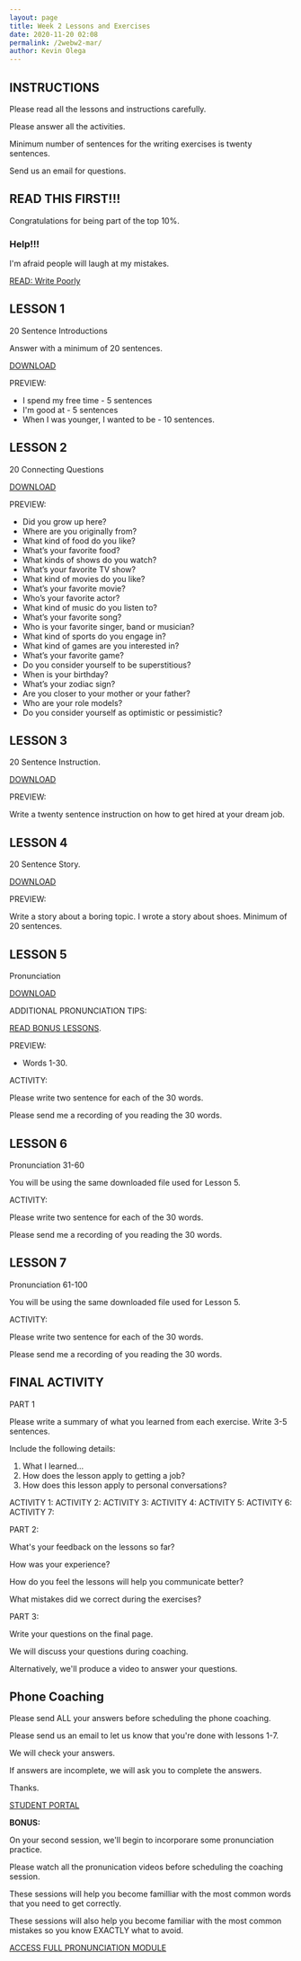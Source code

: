```yaml
--- 
layout: page
title: Week 2 Lessons and Exercises
date: 2020-11-20 02:08
permalink: /2webw2-mar/ 
author: Kevin Olega 
--- 
```

## INSTRUCTIONS

Please read all the lessons and instructions carefully.

Please answer all the activities.

Minimum number of sentences for the writing exercises is twenty sentences.

Send us an email for questions.

## READ THIS FIRST!!!

Congratulations for being part of the top 10%.

### Help!!!

I'm afraid people will laugh at my mistakes.

[READ: Write Poorly](https://callcentertrainingtips.com/poorly)


## LESSON 1

20 Sentence Introductions

Answer with a minimum of 20 sentences.

[DOWNLOAD](https://drive.google.com/file/d/1Gxn4fa3n6sY3_ReGXgFcRXtgLsrG8MfW/view?usp=sharing)

PREVIEW:

- I spend my free time - 5 sentences
- I'm good at - 5 sentences
- When I was younger, I wanted to be - 10 sentences.

## LESSON 2 

20 Connecting Questions 

[DOWNLOAD](https://drive.google.com/file/d/1yG7v48vTzbRJ3lq3Pd7E4gotKDE35t9j/view?usp=sharing)

PREVIEW:

- Did you grow up here?
- Where are you originally from?
- What kind of food do you like?
- What’s your favorite food?
- What kinds of shows do you watch?
- What’s your favorite TV show?
- What kind of movies do you like?
- What’s your favorite movie?
- Who’s your favorite actor?
- What kind of music do you listen to?
- What’s your favorite song?
- Who is your favorite singer, band or musician?
- What kind of sports do you engage in?
- What kind of games are you interested in?
- What’s your favorite game?
- Do you consider yourself to be superstitious?
- When is your birthday?
- What’s your zodiac sign?
- Are you closer to your mother or your father?
- Who are your role models?
- Do you consider yourself as optimistic or pessimistic?

## LESSON 3 

20 Sentence Instruction. 

[DOWNLOAD](https://drive.google.com/file/d/1phXBLRNXQwk66uqnJLPhrCW8eVrtKZcf/view?usp=sharing)

PREVIEW:

Write a twenty sentence instruction on how to get hired at your dream job.

## LESSON 4 

20 Sentence Story.

[DOWNLOAD](https://drive.google.com/file/d/1PHyzGBEnrux1IydFykBfFoOw0BR8TGGq/view?usp=sharing)

PREVIEW:

Write a story about a boring topic. I wrote a story about shoes. Minimum of 20 sentences.

## LESSON 5

Pronunciation

[DOWNLOAD](https://drive.google.com/file/d/1UE0H2P4qB69wpbJJa57ErCIbxAZHZie4/view?usp=sharing)

ADDITIONAL PRONUNCIATION TIPS:

[READ BONUS LESSONS](https://callcentertrainingtips.com/pronunciation-extras/).

PREVIEW:

- Words 1-30.

ACTIVITY:

Please write two sentence for each of the 30 words.

Please send me a recording of you reading the 30 words.


## LESSON 6

Pronunciation 31-60

You will be using the same downloaded file used for Lesson 5.

ACTIVITY:

Please write two sentence for each of the 30 words.

Please send me a recording of you reading the 30 words.


## LESSON 7

Pronunciation 61-100

You will be using the same downloaded file used for Lesson 5.

ACTIVITY:

Please write two sentence for each of the 30 words.

Please send me a recording of you reading the 30 words.

## FINAL ACTIVITY

PART 1

Please write a summary of what you learned from each exercise. Write 3-5 sentences.

Include the following details:

1. What I learned...
2. How does the lesson apply to getting a job?
3. How does this lesson apply to personal conversations?

ACTIVITY 1:
ACTIVITY 2:
ACTIVITY 3:
ACTIVITY 4:
ACTIVITY 5:
ACTIVITY 6:
ACTIVITY 7:

PART 2:

What's your feedback on the lessons so far?

How was your experience?

How do you feel the lessons will help you communicate better?

What mistakes did we correct during the exercises?

PART 3:

Write your questions on the final page.

We will discuss your questions during coaching.

Alternatively, we'll produce a video to answer your questions.


## Phone Coaching

Please send ALL your answers before scheduling the phone coaching.

Please send us an email to let us know that you're done with lessons 1-7.

We will check your answers.

If answers are incomplete, we will ask you to complete the answers.

Thanks.

<a href="https://callcentertrainingtips.com/6webstudent/" class="button focus">STUDENT PORTAL</a>

**BONUS:**

On your second session, we'll begin to incorporare some pronunciation practice.

Please watch all the pronunication videos before scheduling the coaching session.

These sessions will help you become familliar with the most common words that you need to get correctly.

These sessions will also help you become familiar with the most common mistakes so you know EXACTLY what to avoid.

[ACCESS FULL PRONUNCIATION MODULE](https://callcentertrainingtips.com/pronunciation)
